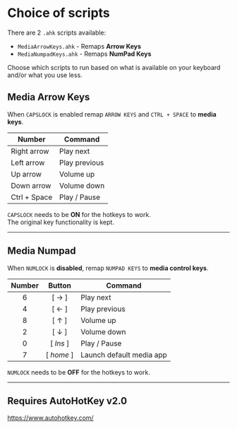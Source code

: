 # Choice of scripts

There are 2 `.ahk` scripts available:

* `MediaArrowKeys.ahk`  - Remaps **Arrow Keys**
* `MediaNumpadKeys.ahk` - Remaps **NumPad Keys**

Choose which scripts to run based on what is available on your keyboard and/or what you use less.

## Media Arrow Keys

When `CAPSLOCK` is enabled remap `ARROW KEYS` and `CTRL + SPACE` to **media keys**.

| Number       | Command       |
|--------------|---------------|
| Right arrow  | Play next     |
| Left arrow   | Play previous |
| Up arrow     | Volume up     |
| Down arrow   | Volume down   |
| Ctrl + Space | Play / Pause  |

`CAPSLOCK` needs to be **ON** for the hotkeys to work.\
The original key functionality is kept.

----

## Media Numpad

When `NUMLOCK` is **disabled**, remap `NUMPAD KEYS` to **media control keys**.

| Number |   Button   | Command                  |
|:------:|:----------:|--------------------------|
|   6    | [ &rarr; ] | Play next                |
|   4    | [ &larr; ] | Play previous            |
|   8    | [ &uarr; ] | Volume up                |
|   2    | [ &darr; ] | Volume down              |
|   0    | [ *Ins* ]  | Play / Pause             |
|   7    | [ *home* ] | Launch default media app |

`NUMLOCK` needs to be **OFF** for the hotkeys to work.

----

## Requires AutoHotKey v2.0

https://www.autohotkey.com/ 